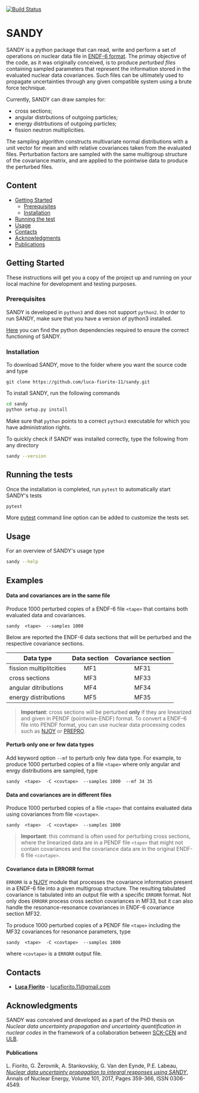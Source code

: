 [![Build Status](https://travis-ci.org/luca-fiorito-11/sandy.svg?branch=devel)](https://travis-ci.org/luca-fiorito-11/sandy)

# SANDY

SANDY is a python package that can read, write and perform a set of operations on nuclear data file in 
[ENDF-6 format](https://www.oecd-nea.org/dbdata/data/manual-endf/endf102.pdf).
The primay objective of the code, as it was originally conceived, is to produce *perturbed files* containing sampled parameters 
that represent the information stored in the evaluated nuclear data covariances.
Such files can be ultimately used to propagate uncertainties through any given compatible system using a brute force technique.

Currently, SANDY can draw samples for:
 - cross sections;
 - angular distrbutions of outgoing particles;
 - energy distrbutions of outgoing particles;
 - fission neutron multiplicities.
 
The sampling algorithm constructs multivariate normal distributions with a unit vector for mean and with relative 
covariances taken from the evaluated files.
Perturbation factors are sampled with the same multigroup structure of the covariance matrix, and are applied to the pointwise 
data to produce the perturbed files. 

## Content

- [Getting Started](#getting-started)
  - [Prerequisites](#prerequisites)
  - [Installation](#installation)
- [Running the test](#running-the-tests)
- [Usage](#usage)
- [Contacts](#contacts)
- [Acknowledgments](#acknowledgments)
- [Publications](#publications)


## Getting Started

These instructions will get you a copy of the project up and running on your local machine for development and testing purposes.

### Prerequisites

SANDY is developed in `python3` and does not support `python2`.
In order to run SANDY, make sure that you have a version of python3 installed.

[Here](requirements.txt) you can find the python dependencies required to ensure the correct functioning of SANDY.

### Installation

To download SANDY, move to the folder where you want the source code and type

```git
git clone https://github.com/luca-fiorito-11/sandy.git
```

To install SANDY, run the following commands

```bash
cd sandy
python setup.py install
```

Make sure that `python` points to a correct `python3` executable for which you have administration rights.

To quickly check if SANDY was installed correctly, type the following from any directory

```bash
sandy --version
```

## Running the tests

Once the installation is completed, run ```pytest``` to automatically start SANDY's tests

```bash
pytest
```

More [pytest](https://docs.pytest.org/en/latest/) command line option can be added to customize the tests set.

## Usage

For an overview of SANDY's usage type

```bash
sandy --help
```

## Examples


#### Data and covariances are in the same file

Produce 1000 perturbed copies of a ENDF-6 file `<tape>` that contains both evaluated data and covariances.
```
sandy  <tape>  --samples 1000
```

Below are reported the ENDF-6 data sections that will be perturbed and the respective covariance sections.

| Data type | Data section | Covariance section |
|----|:----:|:----:|
| fission multiplitcities | MF1 | MF31 |
| cross sections | MF3 | MF33 |
| angular ditributions | MF4 | MF34 |
| energy distributions | MF5 | MF35 |

> __Important__: cross sections will be perturbed __only__ if they are linearized and given in PENDF (pointwise-ENDF) format.
> To convert a ENDF-6 file into PENDF format, you can use nuclear data processing codes such as [NJOY](http://www.njoy21.io/NJOY2016/) or [PREPRO](https://www-nds.iaea.org/public/endf/prepro/).

#### Perturb only one or few data types

Add keyword option `--mf` to perturb only few data type.
For example, to produce 1000 perturbed copies of a file `<tape>` where only angular and enrgy distributions are sampled, type
```
sandy  <tape>  -C <covtape>  --samples 1000  --mf 34 35
```

#### Data and covariances are in different files

Produce 1000 perturbed copies of a file `<tape>` that contains evaluated data using covariances from file `<covtape>`.
```
sandy  <tape>  -C <covtape>  --samples 1000
```

> __Important__: this command is often used for perturbing cross sections, where the linearized data are in a PENDF file `<tape>` that might not contain covariances and the covariance data are in the original ENDF-6 file `<covtape>`.


#### Covariance data in ERRORR format

`ERRORR` is a [NJOY](http://www.njoy21.io/NJOY2016/) module that processes the covariance information present in a ENDF-6 file into a given multigroup structure. The resulting tabulated covariance is tabulated into an output file with a specific `ERRORR` format.
Not only does `ERRORR` process cross section covariances in MF33, but it can also handle the resonance-resonance covariances in ENDF-6 covariance section MF32.

To produce 1000 perturbed copies of a PENDF file `<tape>` including the MF32 covariances for resonance parameters, type
```
sandy  <tape>  -C <covtape>  --samples 1000
```
where `<covtape>` is a `ERRORR` output file.



## <a name="contacts"></a>Contacts

* [**Luca Fiorito**](https://github.com/luca-fiorito-11) - lucafiorito.11@gmail.com

## Acknowledgments

SANDY was conceived and developed as a part of the PhD thesis on *Nuclear data uncertainty propagation and uncertainty quantification in nuclear codes* in the framework of a collaboration between [SCK-CEN](https://www.sckcen.be) and [ULB](http://www.ulb.ac.be).


#### <a name="publications"></a>Publications
L. Fiorito, G. Žerovnik, A. Stankovskiy, G. Van den Eynde, P.E. Labeau, [*Nuclear data uncertainty propagation to integral responses using SANDY*](http://www.sciencedirect.com/science/article/pii/S0306454916305278), Annals of Nuclear Energy, Volume 101, 2017, Pages 359-366, ISSN 0306-4549.






